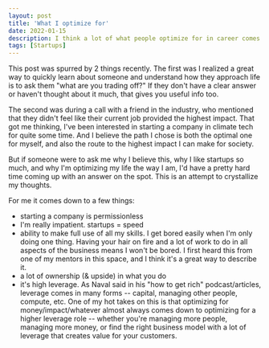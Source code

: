 ```yaml
---
layout: post
title: 'What I optimize for'
date: 2022-01-15
description: I think a lot of what people optimize for in career comes down to optimizing for higher leverage.
tags: [Startups]
---
```

This post was spurred by 2 things recently. The first was I realized a great way to quickly learn about someone and understand how they approach life is to ask them "what are you trading off?" If they don't have a clear answer or haven't thought about it much, that gives you useful info too.

The second was during a call with a friend in the industry, who mentioned that they didn't feel like their current job provided the highest impact. That got me thinking, I've been interested in starting a company in climate tech for quite some time. And I believe the path I chose is both the optimal one for myself, and also the route to the highest impact I can make for society.

But if someone were to ask me why I believe this, why I like startups so much, and why I'm optimizing my life the way I am, I'd have a pretty hard time coming up with an answer on the spot. This is an attempt to crystallize my thoughts.

For me it comes down to a few things:
- starting a company is permissionless
- I'm really impatient. startups = speed
- ability to make full use of all my skills. I get bored easily when I'm only doing one thing. Having your hair on fire and a lot of work to do in all aspects of the business means I won't be bored. I first heard this from one of my mentors in this space, and I think it's a great way to describe it.
- a lot of ownership (& upside) in what you do
- it's high leverage. As Naval said in his "how to get rich" podcast/articles, leverage comes in many forms -- capital, managing other people, compute, etc. One of my hot takes on this is that optimizing for money/impact/whatever almost always comes down to optimizing for a higher leverage role -- whether you're managing more people, managing more money, or find the right business model with a lot of leverage that creates value for your customers.
